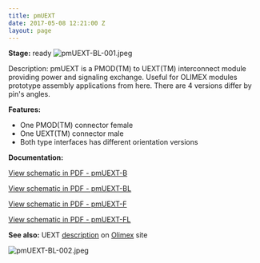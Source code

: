 ```yaml
---
title: pmUEXT
date: 2017-05-08 12:21:00 Z
layout: page
---
```


**Stage:** ready
![pmUEXT-BL-001.jpeg](/uploads/pmUEXT/pmUEXT-BL-001.jpeg)

Description:
pmUEXT is a PMOD(TM) to UEXT(TM) interconnect module providing power and signaling exchange. Useful for OLIMEX modules prototype assembly applications from here. There are 4 versions differ by pin's angles.

**Features:**
* One PMOD(TM) connector female
* One UEXT(TM) connector male
* Both type interfaces has different orientation versions

**Documentation:**

[View schematic in PDF - pmUEXT-B](/uploads/pmUEXT/SCH_pmUEXT-B.pdf)

[View schematic in PDF - pmUEXT-BL](/uploads/pmUEXT/SCH_pmUEXT-BL.pdf)

[View schematic in PDF - pmUEXT-F](/uploads/pmUEXT/SCH_pmUEXT-F.pdf)

[View schematic in PDF - pmUEXT-FL](/uploads/pmUEXT/SCH_pmUEXT-FL.pdf)

**See also:** UEXT 
[description](https://www.olimex.com/Products/Modules/UEXT/resources/UEXT_rev_B.pdf)
 on 
[Olimex](https://olimex.com/)
 site

![pmUEXT-BL-002.jpeg](/uploads/pmUEXT/pmUEXT-BL-002.jpeg)